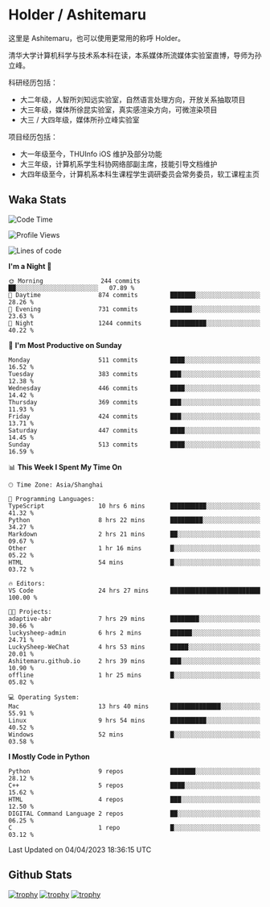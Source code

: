 # Holder / Ashitemaru

这里是 Ashitemaru，也可以使用更常用的称呼 Holder。

清华大学计算机科学与技术系本科在读，本系媒体所流媒体实验室直博，导师为孙立峰。

科研经历包括：

- 大二年级，人智所刘知远实验室，自然语言处理方向，开放关系抽取项目
- 大三年级，媒体所徐昆实验室，真实感渲染方向，可微渲染项目
- 大三 / 大四年级，媒体所孙立峰实验室

项目经历包括：

- 大一年级至今，THUInfo iOS 维护及部分功能
- 大三年级，计算机系学生科协网络部副主席，技能引导文档维护
- 大四年级至今，计算机系本科生课程学生调研委员会常务委员，软工课程主页

## Waka Stats

<!--START_SECTION:waka-->
![Code Time](http://img.shields.io/badge/Code%20Time-730%20hrs%2010%20mins-blue)

![Profile Views](http://img.shields.io/badge/Profile%20Views-22-blue)

![Lines of code](https://img.shields.io/badge/From%20Hello%20World%20I%27ve%20Written-1.8%20million%20lines%20of%20code-blue)

**I'm a Night 🦉** 

```text
🌞 Morning                244 commits         ██░░░░░░░░░░░░░░░░░░░░░░░   07.89 % 
🌆 Daytime                874 commits         ███████░░░░░░░░░░░░░░░░░░   28.26 % 
🌃 Evening                731 commits         ██████░░░░░░░░░░░░░░░░░░░   23.63 % 
🌙 Night                  1244 commits        ██████████░░░░░░░░░░░░░░░   40.22 % 
```
📅 **I'm Most Productive on Sunday** 

```text
Monday                   511 commits         ████░░░░░░░░░░░░░░░░░░░░░   16.52 % 
Tuesday                  383 commits         ███░░░░░░░░░░░░░░░░░░░░░░   12.38 % 
Wednesday                446 commits         ████░░░░░░░░░░░░░░░░░░░░░   14.42 % 
Thursday                 369 commits         ███░░░░░░░░░░░░░░░░░░░░░░   11.93 % 
Friday                   424 commits         ███░░░░░░░░░░░░░░░░░░░░░░   13.71 % 
Saturday                 447 commits         ████░░░░░░░░░░░░░░░░░░░░░   14.45 % 
Sunday                   513 commits         ████░░░░░░░░░░░░░░░░░░░░░   16.59 % 
```


📊 **This Week I Spent My Time On** 

```text
🕑︎ Time Zone: Asia/Shanghai

💬 Programming Languages: 
TypeScript               10 hrs 6 mins       ██████████░░░░░░░░░░░░░░░   41.32 % 
Python                   8 hrs 22 mins       █████████░░░░░░░░░░░░░░░░   34.27 % 
Markdown                 2 hrs 21 mins       ██░░░░░░░░░░░░░░░░░░░░░░░   09.67 % 
Other                    1 hr 16 mins        █░░░░░░░░░░░░░░░░░░░░░░░░   05.22 % 
HTML                     54 mins             █░░░░░░░░░░░░░░░░░░░░░░░░   03.72 % 

🔥 Editors: 
VS Code                  24 hrs 27 mins      █████████████████████████   100.00 % 

🐱‍💻 Projects: 
adaptive-abr             7 hrs 29 mins       ████████░░░░░░░░░░░░░░░░░   30.66 % 
luckysheep-admin         6 hrs 2 mins        ██████░░░░░░░░░░░░░░░░░░░   24.71 % 
LuckySheep-WeChat        4 hrs 53 mins       █████░░░░░░░░░░░░░░░░░░░░   20.01 % 
Ashitemaru.github.io     2 hrs 39 mins       ███░░░░░░░░░░░░░░░░░░░░░░   10.90 % 
offline                  1 hr 25 mins        █░░░░░░░░░░░░░░░░░░░░░░░░   05.82 % 

💻 Operating System: 
Mac                      13 hrs 40 mins      ██████████████░░░░░░░░░░░   55.91 % 
Linux                    9 hrs 54 mins       ██████████░░░░░░░░░░░░░░░   40.52 % 
Windows                  52 mins             █░░░░░░░░░░░░░░░░░░░░░░░░   03.58 % 
```

**I Mostly Code in Python** 

```text
Python                   9 repos             ███████░░░░░░░░░░░░░░░░░░   28.12 % 
C++                      5 repos             ████░░░░░░░░░░░░░░░░░░░░░   15.62 % 
HTML                     4 repos             ███░░░░░░░░░░░░░░░░░░░░░░   12.50 % 
DIGITAL Command Language 2 repos             ██░░░░░░░░░░░░░░░░░░░░░░░   06.25 % 
C                        1 repo              █░░░░░░░░░░░░░░░░░░░░░░░░   03.12 % 
```




 Last Updated on 04/04/2023 18:36:15 UTC
<!--END_SECTION:waka-->

## Github Stats

[![trophy](https://github-profile-trophy.vercel.app/?username=Ashitemaru&column=7)](https://github.com/Ashitemaru)
[![trophy](https://github-readme-stats.vercel.app/api?username=Ashitemaru&show_icons=true&include_all_commits=true)](https://github.com/Ashitemaru)
[![trophy](https://github-readme-stats.vercel.app/api/top-langs/?username=Ashitemaru&layout=compact)](https://github.com/Ashitemaru)

<!--
**Ashitemaru/Ashitemaru** is a ✨ _special_ ✨ repository because its `README.md` (this file) appears on your GitHub profile.

Here are some ideas to get you started:

- 🔭 I’m currently working on ...
- 🌱 I’m currently learning ...
- 👯 I’m looking to collaborate on ...
- 🤔 I’m looking for help with ...
- 💬 Ask me about ...
- 📫 How to reach me: ...
- 😄 Pronouns: ...
- ⚡ Fun fact: ...
-->
